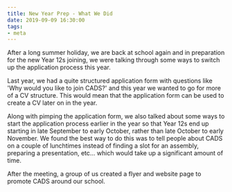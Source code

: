 ```yaml
---
title: New Year Prep - What We Did
date: 2019-09-09 16:30:00
tags:
- meta
---
```


After a long summer holiday, we are back at school again and in preparation for the new Year 12s joining, we were talking through some ways to switch up the application process this year.

Last year, we had a quite structured application form with questions like 'Why would you like to join CADS?' and this year we wanted to go for more of a CV structure. This would mean that the application form can be used to create a CV later on in the year.

Along with pimping the application form, we also talked about some ways to start the application process earlier in the year so that Year 12s end up starting in late September to early October, rather than late October to early November. We found the best way to do this was to tell people about CADS on a couple of lunchtimes instead of finding a slot for an assembly, preparing a presentation, etc... which would take up a significant amount of time.

After the meeting, a group of us created a flyer and website page to promote CADS around our school.